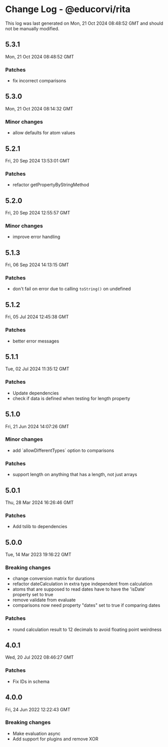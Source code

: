 # Change Log - @educorvi/rita

This log was last generated on Mon, 21 Oct 2024 08:48:52 GMT and should not be manually modified.

## 5.3.1

Mon, 21 Oct 2024 08:48:52 GMT

### Patches

-   fix incorrect comparisons

## 5.3.0

Mon, 21 Oct 2024 08:14:32 GMT

### Minor changes

-   allow defaults for atom values

## 5.2.1

Fri, 20 Sep 2024 13:53:01 GMT

### Patches

-   refactor getPropertyByStringMethod

## 5.2.0

Fri, 20 Sep 2024 12:55:57 GMT

### Minor changes

-   improve error handling

## 5.1.3

Fri, 06 Sep 2024 14:13:15 GMT

### Patches

-   don't fail on error due to calling `toString()` on undefined

## 5.1.2

Fri, 05 Jul 2024 12:45:38 GMT

### Patches

-   better error messages

## 5.1.1

Tue, 02 Jul 2024 11:35:12 GMT

### Patches

-   Update dependencies
-   check if data is defined when testing for length property

## 5.1.0

Fri, 21 Jun 2024 14:07:26 GMT

### Minor changes

-   add ´allowDifferentTypes´ option to comparisons

### Patches

-   support length on anything that has a length, not just arrays

## 5.0.1

Thu, 28 Mar 2024 16:26:46 GMT

### Patches

-   Add tslib to dependencies

## 5.0.0

Tue, 14 Mar 2023 19:16:22 GMT

### Breaking changes

-   change conversion matrix for durations
-   refactor dateCalculation in extra type independent from calculation
-   atoms that are supposed to read dates have to have the 'isDate' property set to true
-   remove validate from evaluate
-   comparisons now need property "dates" set to true if comparing dates

### Patches

-   round calculation result to 12 decimals to avoid floating point weirdness

## 4.0.1

Wed, 20 Jul 2022 08:46:27 GMT

### Patches

-   Fix IDs in schema

## 4.0.0

Fri, 24 Jun 2022 12:22:43 GMT

### Breaking changes

-   Make evaluation async
-   Add support for plugins and remove XOR
